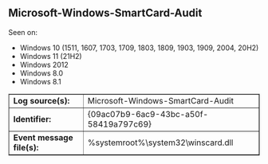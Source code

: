 ## Microsoft-Windows-SmartCard-Audit

Seen on:
* Windows 10 (1511, 1607, 1703, 1709, 1803, 1809, 1903, 1909, 2004, 20H2)
* Windows 11 (21H2)
* Windows 2012
* Windows 8.0
* Windows 8.1

<table border="1" class="docutils">
  <tbody>
    <tr>
      <td><b>Log source(s):</b></td>
      <td>Microsoft-Windows-SmartCard-Audit</td>
    </tr>
    <tr>
      <td><b>Identifier:</b></td>
      <td>{09ac07b9-6ac9-43bc-a50f-58419a797c69}</td>
    </tr>
    <tr>
      <td><b>Event message file(s):</b></td>
      <td>%systemroot%\system32\winscard.dll</td>
    </tr>
  </tbody>
</table>

&nbsp;


